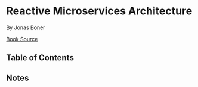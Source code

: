 # Reactive Microservices Architecture

By Jonas Boner

[Book Source](https://www.lightbend.com/ebooks/reactive-microservices-architecture-design-principles-for-distributed-systems-oreilly)

## Table of Contents

## Notes
